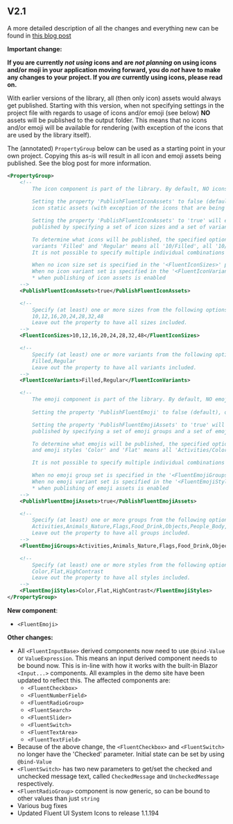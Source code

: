 ## V2.1

A more detailed description of all the changes and everything new can be found in [this blog post](https://baaijte.net/blog/whats-new-in-the-microsoft-fluent-ui-library-for-blazor-version-21/) 

**Important change:**

**If you are currently *not using* icons and are *not planning* on using icons and/or moji in your application moving forward, 
you do *not* have to make any changes to your project. If you *are* currently using icons, please read on.**

With earlier versions of the library, all (then only icon) assets would always get published. Starting with this version, when not specifying settings
in the project file with regards to usage of icons and/or emoji (see below) **NO** assets will be published to the output folder. 
This means that no icons and/or emoji will be available for rendering (with exception of the icons that are used by the library itself). 

The (annotated) `PropertyGroup` below can be used as a starting point in your own project. Copying this as-is will result in all icon and emoji assets being published.
See the blog post for more information.

```xml
<PropertyGroup>
    <!-- 
        The icon component is part of the library. By default, NO icons (static assets) will be included when publishing the project. 
 
        Setting the property 'PublishFluentIconAssets' to false (default), or leaving the property out completely, will disable publishing of the 
        icon static assets (with exception of the icons that are being used by the library itself). 

        Setting the property 'PublishFluentIconAssets' to 'true' will enable publishing of the icon static assets. You can limit what icon assets get 
        published by specifying a set of icon sizes and a set of variants in the '<FluentIconSizes>' and '<FluentIconVariants>' properties respectively.

        To determine what icons will be published, the specified options for sizes and variants are combined. Specifying sizes '10' and '16' and 
        variants 'Filled' and 'Regular' means all '10/Filled', all '10/Regular', all '16/Filled' and all '16/Regular' icons assets will be published. 
        It is not possible to specify multiple individual combinations like '10/Filled' and '16/Regular' in the same set. 

        When no icon size set is specified in the '<FluentIconSizes>' property, ALL sizes will be included*  
        When no icon variant set is specified in the '<FluentIconVariants>' property, ALL variants will be included*  
        * when publishing of icon assets is enabled 
    -->
    <PublishFluentIconAssets>true</PublishFluentIconAssets>

    <!-- 
        Specify (at least) one or more sizes from the following options (separated by ','):
        10,12,16,20,24,28,32,48 
        Leave out the property to have all sizes included.
    -->
    <FluentIconSizes>10,12,16,20,24,28,32,48</FluentIconSizes>

    <!-- 
        Specify (at least) one or more variants from the following options (separated by ','):
        Filled,Regular 
        Leave out the property to have all variants included.
    -->
    <FluentIconVariants>Filled,Regular</FluentIconVariants>

    <!-- 
        The emoji component is part of the library. By default, NO emojis (static assets) will be included when publishing the project. 
 
        Setting the property 'PublishFluentEmoji' to false (default), or leaving the property out completely, will disable publishing of the emoji static assets. 

        Setting the property 'PublishFluentEmojiAssets' to 'true' will enable publishing of the emoji static assets. You can limit what emoji assets get 
        published by specifying a set of emoji groups and a set of emoji styles in the '<FluentEmojiGroups>' and '<FluentEmojiStyles>' properties respectively.

        To determine what emojis will be published, the specified options for sizes and variants are combined. Specifying emoji groups 'Activities' and 'Flags' 
        and emoji styles 'Color' and 'Flat' means all 'Activities/Color', all 'Activities/Flat', all 'Flags/Color' and all 'Flags/Flat' emoji assets will be published.

        It is not possible to specify multiple individual combinations like 'Activities/Color' and 'Flags/Flat' in the same published set

        When no emoji group set is specified in the '<FluentEmojiGroups>' property, ALL groups will be included*  
        When no emoji variant set is specified in the '<FluentEmojiStyles>' property, ALL styles will be included*  
        * when publishing of emoji assets is enabled 
    -->
    <PublishFluentEmojiAssets>true</PublishFluentEmojiAssets>

    <!-- 
        Specify (at least) one or more groups from the following options (separated by ','):
        Activities,Animals_Nature,Flags,Food_Drink,Objects,People_Body,Smileys_Emotion,Symbols,Travel_Places 
        Leave out the property to have all groups included.
    -->
    <FluentEmojiGroups>Activities,Animals_Nature,Flags,Food_Drink,Objects,People_Body,Smileys_Emotion,Symbols,Travel_Places</FluentEmojiGroups>

    <!-- 
        Specify (at least) one or more styles from the following options (separated by ','): 
        Color,Flat,HighContrast
        Leave out the property to have all styles included.
    -->
    <FluentEmojiStyles>Color,Flat,HighContrast</FluentEmojiStyles>
</PropertyGroup>
```

**New component**: 
- `<FluentEmoji>` 

**Other changes:** 
- All `<FluentInputBase>` derived components now need to use `@bind-Value` or `ValueExpression`. This means an input derived component needs to be bound now.
  This is in-line with how it works with the built-in Blazor `<Input...>` components. All examples in the demo site have been updated to reflect this. The affected components are:
    - `<FluentCheckbox>`
    - `<FluentNumberField>`
    - `<FluentRadioGroup>`
    - `<FluentSearch>`
    - `<FluentSlider>`
    - `<FluentSwitch>`
    - `<FluentTextArea>`
    - `<FluentTextField>`
- Because of the above change, the `<FluentCheckbox>` and `<FluentSwitch>` no longer have the 'Checked' parameter. Initial state can be set by using `@bind-Value`
- `<FluentSwitch>` has two new parameters to get/set the checked and unchecked message text, called `CheckedMessage` and `UncheckedMessage` respectively.
- `<FluentRadioGroup>` component is now generic, so can be bound to other values than just `string`
- Various bug fixes
- Updated Fluent UI System Icons to release 1.1.194

